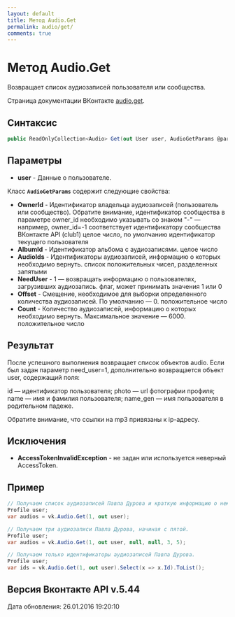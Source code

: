 ```yaml
---
layout: default
title: Метод Audio.Get
permalink: audio/get/
comments: true
---
```

# Метод Audio.Get
Возвращает список аудиозаписей пользователя или сообщества.

Страница документации ВКонтакте [audio.get](https://vk.com/dev/audio.get).

## Синтаксис
``` csharp
public ReadOnlyCollection<Audio> Get(out User user, AudioGetParams @params)
```

## Параметры
+ **user** - Данные о пользователе.

Класс **`AudioGetParams`** содержит следующие свойства:

+ **OwnerId** - Идентификатор владельца аудиозаписей (пользователь или сообщество). Обратите внимание, идентификатор сообщества в параметре owner_id необходимо указывать со знаком "-" — например, owner_id=-1 соответствует идентификатору сообщества ВКонтакте API (club1)  целое число, по умолчанию идентификатор текущего пользователя
+ **AlbumId** - Идентификатор альбома с аудиозаписями. целое число
+ **AudioIds** - Идентификаторы аудиозаписей, информацию о которых необходимо вернуть. список положительных чисел, разделенных запятыми
+ **NeedUser** - 1 — возвращать информацию о пользователях, загрузивших аудиозапись. флаг, может принимать значения 1 или 0
+ **Offset** - Смещение, необходимое для выборки определенного количества аудиозаписей. По умолчанию — 0. положительное число
+ **Count** - Количество аудиозаписей, информацию о которых необходимо вернуть. Максимальное значение — 6000. положительное число

## Результат
После успешного выполнения возвращает список объектов audio. 
Если был задан параметр need_user=1, дополнительно возвращается объект user, содержащий поля: 

id — идентификатор пользователя; 
photo — url фотографии профиля; 
name — имя и фамилия пользователя; 
name_gen — имя пользователя в родительном падеже. 

Обратите внимание, что ссылки на mp3 привязаны к ip-адресу.

## Исключения
+ **AccessTokenInvalidException** - не задан или используется неверный AccessToken.

## Пример
```csharp
// Получаем список аудиозаписей Павла Дурова и краткую информацию о нем.
Profile user;
var audios = vk.Audio.Get(1, out user);

// Получаем три аудиозаписи Павла Дурова, начиная с пятой.
Profile user;
var audios = vk.Audio.Get(1, out user, null, null, 3, 5);

// Получаем только идентификаторы аудиозаписей Павла Дурова.
Profile user;
var ids = vk.Audio.Get(1, out user).Select(x => x.Id).ToList();
```

## Версия Вконтакте API v.5.44
Дата обновления: 26.01.2016 19:20:10
